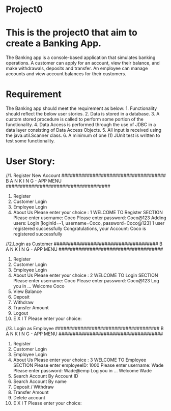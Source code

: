 # Project0
# This is the project0 that aim to create a Banking App.
The Banking app is a console-based application that simulates banking operations. 
A customer can apply for an account, view their balance, and make withdrawals, deposits and transfer. 
An employee can manage accounts and view account balances for their customers.

# Requirement
The Banking app should meet the requirement as below:
    1. Functionality should reflect the below user stories.
    2. Data is stored in a database. 
    3. A custom stored procedure is called to perform some portion of the functionality. 
    4. Data Access is performed through the use of JDBC in a data layer consisting of Data Access Objects.
    5. All input is received using the java.util.Scanner class. 
    6. A minimum of one (1) JUnit test is written to test some functionality. 

# User Story:
//1. Register New Account
#####################################
B A N K I N G  -  APP   MENU
#####################################
1. Register 
2. Customer Login 
3. Employee Login 
4. About Us 
Please enter your choice : 
1
WELCOME TO Register SECTION
Please enter username: 
Coco
Please enter password: 
Coco@123
Adding users: Login [loginId=-1, username=Coco, password=Coco@123]
1 user registered successfully
Congratulations, your Account: Coco is registered successfully

//2.Login as Customer
#####################################
B A N K I N G  -  APP   MENU
#####################################
1. Register 
2. Customer Login 
3. Employee Login 
4. About Us 
Please enter your choice : 
2
WELCOME TO Login SECTION
Please enter username: 
Coco
Please enter password: 
Coco@123
Log you in ...
Welcome Coco
1. View Balance 
2. Deposit
3. Withdraw
4. Transfer Amount 
5. Logout 
9. E X I T 
Please enter your choice: 


//3. Login as Employee
#####################################
B A N K I N G  -  APP   MENU
#####################################
1. Register 
2. Customer Login 
3. Employee Login 
4. About Us 
Please enter your choice : 
3
WELCOME TO Employee SECTION
Please enter employeeID: 
1000
Please enter username: 
Wade
Please enter password: 
Wade@emp
Log you in ...
Welcome Wade
1. Search Account By Account ID
2. Search Account By name
3. Deposit / Withdraw
4. Transfer Amount 
5. Delete account 
9. E X I T 
Please enter your choice: 
